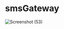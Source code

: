 # smsGateway
![Screenshot (53)](https://user-images.githubusercontent.com/57703764/208282473-f9c90fc4-0444-4328-90c5-af594599e50c.png)
